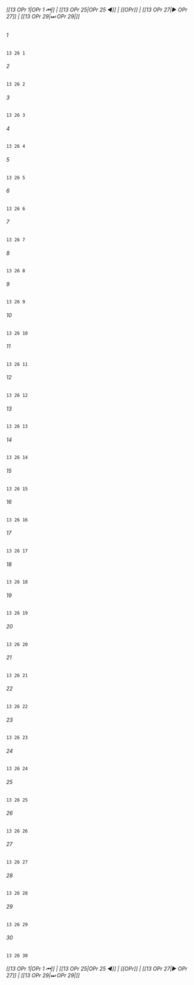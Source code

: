 
###### [[13 OPr 1|OPr 1 ⏮]] | [[13 OPr 25|OPr 25 ◀]] | [[OPr]] | [[13 OPr 27|▶ OPr 27]] | [[13 OPr 29|⏭ OPr 29|]]

###### 1
``` verse
13 26 1 
```
###### 2
``` verse
13 26 2 
```
###### 3
``` verse
13 26 3 
```
###### 4
``` verse
13 26 4 
```
###### 5
``` verse
13 26 5 
```
###### 6
``` verse
13 26 6 
```
###### 7
``` verse
13 26 7 
```
###### 8
``` verse
13 26 8 
```
###### 9
``` verse
13 26 9 
```
###### 10
``` verse
13 26 10 
```
###### 11
``` verse
13 26 11 
```
###### 12
``` verse
13 26 12 
```
###### 13
``` verse
13 26 13 
```
###### 14
``` verse
13 26 14 
```
###### 15
``` verse
13 26 15 
```
###### 16
``` verse
13 26 16 
```
###### 17
``` verse
13 26 17 
```
###### 18
``` verse
13 26 18 
```
###### 19
``` verse
13 26 19 
```
###### 20
``` verse
13 26 20 
```
###### 21
``` verse
13 26 21 
```
###### 22
``` verse
13 26 22 
```
###### 23
``` verse
13 26 23 
```
###### 24
``` verse
13 26 24 
```
###### 25
``` verse
13 26 25 
```
###### 26
``` verse
13 26 26 
```
###### 27
``` verse
13 26 27 
```
###### 28
``` verse
13 26 28 
```
###### 29
``` verse
13 26 29 
```
###### 30
``` verse
13 26 30 
```

###### [[13 OPr 1|OPr 1 ⏮]] | [[13 OPr 25|OPr 25 ◀]] | [[OPr]] | [[13 OPr 27|▶ OPr 27]] | [[13 OPr 29|⏭ OPr 29|]]

